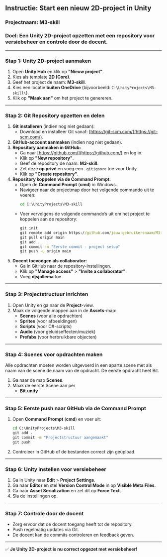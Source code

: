 ## **Instructie: Start een nieuw 2D-project in Unity**  
### **Projectnaam:** M3-skill  
### **Doel:** Een Unity 2D-project opzetten met een repository voor versiebeheer en controle door de docent.  

---

### **Stap 1: Unity 2D-project aanmaken**  
1. Open **Unity Hub** en klik op **"Nieuw project"**.  
2. Kies als template **2D (Core)**.  
3. Geef het project de naam: **M3-skill**.  
4. Kies een locatie **buiten OneDrive** (bijvoorbeeld: `C:\UnityProjects\M3-skill\`).  
5. Klik op **"Maak aan"** om het project te genereren.  

---

### **Stap 2: Git Repository opzetten en delen**  
1. **Git installeren** (indien nog niet gedaan):  
   - Download en installeer Git vanaf: [https://git-scm.com/](https://git-scm.com/).  
2. **GitHub-account aanmaken** (indien nog niet gedaan).  
3. **Repository aanmaken in GitHub:**  
   - Ga naar [https://github.com/](https://github.com/) en log in.  
   - Klik op **"New repository"**.  
   - Geef de repository de naam: **M3-skill**.  
   - Zet deze **op privé** en voeg een `.gitignore` toe voor Unity.  
   - Klik op **"Create repository"**.  
4. **Repository koppelen via de Command Prompt:**  
   - Open de **Command Prompt** (**cmd**) in Windows.  
   - Navigeer naar de projectmap door het volgende commando uit te voeren:  
     ```cmd
     cd C:\UnityProjects\M3-skill
     ```
   - Voer vervolgens de volgende commando’s uit om het project te koppelen aan de repository:  
     ```cmd
     git init
     git remote add origin https://github.com/jouw-gebruikersnaam/M3-skill.git
     git pull origin main
     git add .
     git commit -m "Eerste commit - project setup"
     git push -u origin main
     ```
5. **Docent toevoegen als collaborator:**  
   - Ga in GitHub naar de repository-instellingen.  
   - Klik op **"Manage access"** > **"Invite a collaborator"**.  
   - Voeg **djsjollema** toe

---

### **Stap 3: Projectstructuur inrichten**  
1. Open Unity en ga naar de **Project**-view.  
2. Maak de volgende mappen aan in de **Assets**-map:  
   - **Scenes** (voor alle opdrachten)  
   - **Sprites** (voor afbeeldingen)  
   - **Scripts** (voor C#-scripts)  
   - **Audio** (voor geluidseffecten/muziek)  
   - **Prefabs** (voor herbruikbare objecten)  

---

### **Stap 4: Scenes voor opdrachten maken**
Alle opdrachten moeten worden uitgevoerd in een aparte scene met als naam van de scene de naam van de opdracht. De eerste opdracht heet Bit.
1. Ga naar de map **Scenes**.  
2. Maak de eerste Scene aan per 
   - **Bit.unity**  

---

### **Stap 5: Eerste push naar GitHub via de Command Prompt**  
1. Open **Command Prompt** (**cmd**) en voer uit:  
   ```cmd
   cd C:\UnityProjects\M3-skill
   git add .
   git commit -m "Projectstructuur aangemaakt"
   git push
   ```
2. Controleer in GitHub of de bestanden correct zijn geüpload.  

---

### **Stap 6: Unity instellen voor versiebeheer**  
1. Ga in Unity naar **Edit** > **Project Settings**.  
2. Ga naar **Editor** en stel **Version Control Mode** in op **Visible Meta Files**.  
3. Ga naar **Asset Serialization** en zet dit op **Force Text**.  
4. Sla de instellingen op.  

---

### **Stap 7: Controle door de docent**  
- Zorg ervoor dat de docent toegang heeft tot de repository.  
- Push regelmatig updates via Git.  
- De docent kan de commits controleren en feedback geven.  

---

✅ **Je Unity 2D-project is nu correct opgezet met versiebeheer!**